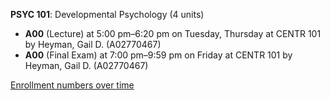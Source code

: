 **PSYC 101**: Developmental Psychology (4 units)

- **A00** (Lecture) at 5:00 pm–6:20 pm on Tuesday, Thursday at CENTR 101 by Heyman, Gail D. (A02770467)
- **A00** (Final Exam) at 7:00 pm–9:59 pm on Friday at CENTR 101 by Heyman, Gail D. (A02770467)

[Enrollment numbers over time](./PSYC101.tsv)
